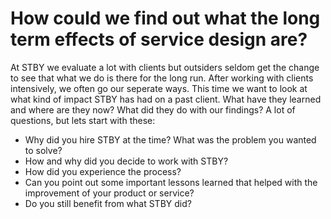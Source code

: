 # How could we find out what the long term effects of service design are?

At STBY we evaluate a lot with clients but outsiders seldom get the change to see that what we do is there for the long run. After working with clients intensively, we often go our seperate ways. This time we want to look at what kind of impact STBY has had on a past client. What have they learned and where are they now? What did they do with our findings? A lot of questions, but lets start with these:


* Why did you hire STBY at the time? What was the problem you wanted to solve?
* How and why did you decide to work with STBY?
* How did you experience the process?
* Can you point out some important lessons learned that helped with the improvement of your product or service?
* Do you still benefit from what STBY did?
